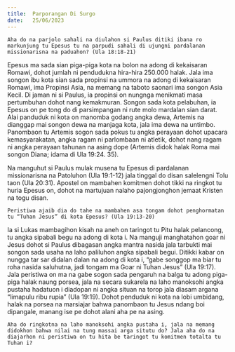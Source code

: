 ```yaml
---
title:  Parporangan Di Surgo
date:   25/06/2023
---
```


`Aha do na parjolo sahali na diulahon si Paulus ditiki ibana ro markunjung tu Epesus tu na parpudi sahali di ujungni pardalanan missionarisna na paduahon? (Ula 18:18-21)`

Epesus  ma sada sian  piga-piga kota na bolon na adong di kekaisaran Romawi, dohot jumlah ni pendudukna hira-hira 250.000 halak. Jala ima songon ibu kota sian sada propinsi na ummora na adong di kekaisaran Romawi, ima Propinsi Asia, na memang na taboto saonari ima songon Asia Kecil. Di jaman ni si Paulus, ia propinsi on nungnga menikmati masa pertumbuhan dohot nang kemakmuran. Songon sada kota pelabuhan, ia Epesus on pe tong do di parsimpangan ni rute molo mardalan sian darat. Alai panduduk ni kota  on  manomba godang  angka dewa, Artemis na dianggap mai songon dewa na manjaga kota, jala ima dewa na untimbo. Panombaon tu Artemis sogon sada pokus tu angka perayaan dohot upacara kemasyarakatan, angka ragam ni parlombaan ni atletik, dohot nang ragam ni angka perayaan tahunan na asing dope (Artemis didok halak Roma mai songon Diana; idama di Ula 19:24. 35).

Na manguhut si Paulus mulak musena tu Epesus di pardalanan missionarisna na Patoluhon (Ula 19:1-12) jala tinggal do disan salelengni Tolu taon (Ula 20:31). Apostel on mambahen komitmen dohot tikki na ringkot tu huria Epesus on, dohot na martujuan nalaho pajongjonghon jemaat Kristen na togu disan.

`Peristiwa ajaib dia do tahe na mambahen asa tongam dohot penghormatan tu “Tuhan Jesus” di kota Epesus? (Ula 19:13-20)`

Ia si Lukas mambagihon kisah na aneh on  taringot  tu Pitu halak pelancong, tu angka sipabali begu na adong di kota i. Na manguji manghatahon goar ni Jesus dohot si Paulus dibagasan angka mantra nasida jala tarbukti mai songon sada usaha na laho paliluhon angka sipabali begui. Ditikki kabar on nungga tar sar didalan dalan na adong di kota i, “gabe songgop ma biar  tu  roha nasida saluhutna, jadi tongam ma Goar ni Tuhan Jesus” (Ula 19:17). Jala peristiwa on ma na gabe sogon sada pengaruh na balga tu adong piga-piga halak naung porsea, jala na secara sukarela na laho manoksohi angka pustaha hadatuon i diadopan ni angka situan na torop jala diasam argana “limapulu ribu rupia” (Ula 19:19). Dohot penduduk ni kota na lobi umbidang, halak na porsea na marsiajar bahwa panombaon  tu Jesus ndang boi dipangale, manang ise pe dohot alani aha pe na asing.

`Aha do ringkotna na laho manoksohi angka pustaha i, jala na memang didokhon bahwa nilai na tung massai arga situtu do? Jala aha do na diajarhon ni peristiwa on tu hita be taringot tu komitmen totalta tu Tuhan i?`
